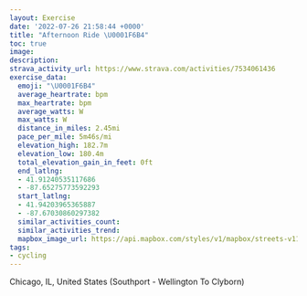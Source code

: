```yaml
---
layout: Exercise
date: '2022-07-26 21:58:44 +0000'
title: "Afternoon Ride \U0001F6B4"
toc: true
image:
description:
strava_activity_url: https://www.strava.com/activities/7534061436
exercise_data:
  emoji: "\U0001F6B4"
  average_heartrate: bpm
  max_heartrate: bpm
  average_watts: W
  max_watts: W
  distance_in_miles: 2.45mi
  pace_per_mile: 5m46s/mi
  elevation_high: 182.7m
  elevation_low: 180.4m
  total_elevation_gain_in_feet: 0ft
  end_latlng:
  - 41.91240535117686
  - -87.65275773592293
  start_latlng:
  - 41.94203965365887
  - -87.67030860297382
  similar_activities_count:
  similar_activities_trend:
  mapbox_image_url: https://api.mapbox.com/styles/v1/mapbox/streets-v11/static/path-5+787af2-1.0(wx~~FlbbvOGIH%40%3FFC%3Fz%40k%40r%40W%5CYNEv%40q%40b%40URGbBcAb%40ONUn%40WPO%5Ew%40bAgBj%40w%40j%40gANSf%40y%40JMt%40sAX%5Bz%40uAn%40%7D%40d%40%7D%40~%40sALWTWl%40mAPSFOl%40g%40FCf%40BpACnA%3F~%40Ex%40%3FHCABR%40%60%40E%5E%3F%5CDVGJDHCH%3FDBFGF%40lAGvADJBN%40%60CMjBCL%40TGLBLCh%40%40LAf%40%40XEbA%40VEJ%40b%40CxA%3FJCt%40Dv%40Gn%40%3Fb%40CX%40fBCHAH%40NAz%40%40hAETEp%40AJCd%40AHAJALDREp%40%3FDCL%40DEB%3F%40FRTN%3F%5EKxEGVCp%40%3FNCZ%40b%40AtBALCbB%3FVADELF%5C%40d%40EfA%40PEd%40FZALQPg%40%60%40u%40FGR_%40%7C%40mA~AcCj%40w%40%5Co%40~%40wAP%5DLMHUHKDQN%5BZWb%40k%40rCkEPIPSL%5DhAqB%60BiCv%40uA%60B%7DBhEaHRWVg%40Z%5DzA%7DBNOHEn%40%40p%40ELWP%3F%7C%40BRCDEBM%40_%40OKBA%3F%40AA),pin-s-s+e5b22e(-87.67031,41.94204),pin-s-f+89ae00(-87.65276000000001,41.912399999999955)/auto/800x800?access_token=pk.eyJ1Ijoiam9zaGJlY2ttYW4iLCJhIjoiY205eWR2aDd1MWZ6djJrbXc4a3M0bWZleiJ9.XiG9OWkNcZk2QzjJbxLB4A
tags:
- cycling
---
```




Chicago, IL, United States (Southport - Wellington To Clyborn)
